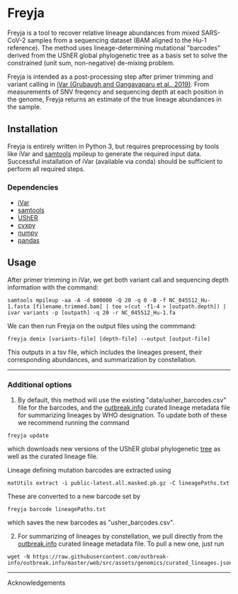 # Freyja
Freyja is a tool to recover relative lineage abundances from mixed SARS-CoV-2 samples from a sequencing dataset (BAM aligned to the Hu-1 reference). The method uses  lineage-determining mutational "barcodes" derived from the UShER global phylogenetic tree as a basis set to solve the constrained (unit sum, non-negative) de-mixing problem. 

Freyja is intended as a post-processing step after primer trimming and variant calling in [iVar (Grubaugh and Gangavaparu et al., 2019)](https://github.com/andersen-lab/ivar). From measurements of SNV freqency and sequencing depth at each position in the genome, Freyja returns an estimate of the true lineage abundances in the sample.   

## Installation
Freyja is entirely written in Python 3, but requires preprocessing by tools like iVar and [samtools](https://github.com/samtools/samtools) mpileup to generate the required input data. Successful installation of iVar (available via conda) should be sufficient to perform all required steps. 

### Dependencies
* [iVar](https://github.com/andersen-lab/ivar)
* [samtools](https://github.com/samtools/samtools)
* [UShER](https://usher-wiki.readthedocs.io/en/latest/#)
* [cvxpy](https://www.cvxpy.org/)
* [numpy](https://numpy.org/)
* [pandas](https://pandas.pydata.org/)

## Usage
After primer trimming in iVar, we get both variant call and sequencing depth information with the command:
```
samtools mpileup -aa -A -d 600000 -Q 20 -q 0 -B -f NC_045512_Hu-1.fasta [filename.trimmed.bam] | tee >(cut -f1-4 > [outpath.depth]) | ivar variants -p [outpath] -q 20 -r NC_045512_Hu-1.fa 
```

We can then run Freyja on the output files using the commmand:
```
freyja demix [variants-file] [depth-file] --output [output-file]
```
This outputs in a tsv file, which includes the lineages present, their corresponding abundances, and summarization by constellation. 

---
### Additional options
1. By default, this method will use the existing "data/usher_barcodes.csv" file for the barcodes, and the [outbreak.info](https://outbreak.info/) curated lineage metadata file for summarizing lineages by WHO designation. To update both of these we recommend running the command

```
freyja update

```
which downloads new versions of the UShER global phylogenetic [tree](http://hgdownload.soe.ucsc.edu/goldenPath/wuhCor1/UShER_SARS-CoV-2/) as well as the curated lineage file. 

Lineage defining mutation barcodes are extracted using 
```
matUtils extract -i public-latest.all.masked.pb.gz -C lineagePaths.txt
```
These are converted to a new barcode set by 
```
freyja barcode lineagePaths.txt
```
which saves the new barcodes as "usher_barcodes.csv". 

2. For summarizing of lineages by constellation, we pull directly from the [outbreak.info](https://outbreak.info/) curated lineage metadata file. To pull a new one, just run

```
wget -N https://raw.githubusercontent.com/outbreak-info/outbreak.info/master/web/src/assets/genomics/curated_lineages.json
```

---

Acknowledgements

